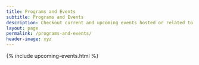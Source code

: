 ```yaml
---
title: Programs and Events
subtitle: Programs and Events
description: Checkout current and upcoming events hosted or related to the CIO Council! 
layout: page
permalink: /programs-and-events/
header-image: xyz
---
```


{% include upcoming-events.html %}

